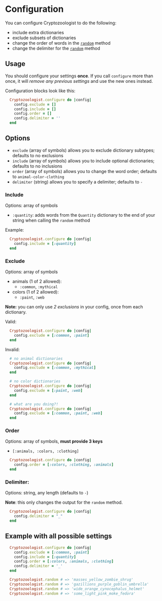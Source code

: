 # Configuration

You can configure Cryptozoologist to do the following:

- include extra dictionaries
- exclude subsets of dictionaries
- change the order of words in the [`random`](random.md) method
- change the delimiter for the [`random`](random.md) method

## Usage

You should configure your settings **once**. If you call `configure` more than once, it will _remove any previous settings_ and use the new ones instead.

Configuration blocks look like this:

```ruby
  Cryptozoologist.configure do |config|
    config.exclude = []
    config.include = []
    config.order = []
    config.delimiter = ''
  end
```

## Options

- `exclude` (array of symbols) allows you to exclude dictionary subtypes; defaults to no exclusions
- `include` (array of symbols) allows you to include optional dictionaries; defaults to no inclusions
- `order` (array of symbols) allows you to change the word order; defaults to `animal-color-clothing`
- `delimiter` (string) allows you to specify a delimiter; defaults to `-`

### Include

Options: array of symbols

- `:quantity`: adds words from the `Quantity` dictionary to the end of your string when calling the `random` method

Example:

```ruby
  Cryptozoologist.configure do |config|
    config.include = [:quantity]
  end
```

### Exclude

Options: array of symbols

- animals (1 of 2 allowed):
  - `:common`, `:mythical`
- colors (1 of 2 allowed):
  - `:paint`, `:web`

**Note:** you can only use _2 exclusions_ in your config, once from each dictionary. 

Valid:

```ruby
  Cryptozoologist.configure do |config|
    config.exclude = [:common, :paint]
  end
```

Invalid:

```ruby
  # no animal dictionaries
  Cryptozoologist.configure do |config|
    config.exclude = [:common, :mythical]
  end

  # no color dictionaries
  Cryptozoologist.configure do |config|
    config.exclude = [:paint, :web]
  end

  # what are you doing?!
  Cryptozoologist.configure do |config|
    config.exclude = [:common, :paint, :web]
  end
```

### Order

Options: array of symbols, **must provide 3 keys**

- `[:animals, :colors, :clothing]`

```ruby
  Cryptozoologist.configure do |config|
    config.order = [:colors, :clothing, :animals]
  end
```

### Delimiter:

Options: string, any length (defaults to `-`)

**Note**: this only changes the output for the `random` method.

```ruby
  Cryptozoologist.configure do |config|
    config.delimiter = "_"
  end
```

## Example with all possible settings

```ruby
  Cryptozoologist.configure do |config|
    config.exclude = [:common, :paint]
    config.include = [:quantity]
    config.order = [:colors, :animals, :clothing]
    config.delimiter = '_'
  end

  Cryptozoologist.random # => 'masses_yellow_zombie_shrug'
  Cryptozoologist.random # => 'gazillions_purple_goblin_umbrella'
  Cryptozoologist.random # => 'wide_orange_cynocephalus_helmet'
  Cryptozoologist.random # => 'some_light_pink_moke_fedora'
```
